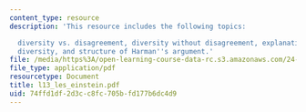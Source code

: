 ```yaml
---
content_type: resource
description: 'This resource includes the following topics:

  diversity vs. disagreement, diversity without disagreement, explanations of moral
  diversity, and structure of Harman''s argument.'
file: /media/https%3A/open-learning-course-data-rc.s3.amazonaws.com/24-03-relativism-reason-and-reality-spring-2005/74ffd1df2d3cc8fc705bfd177b6dc4d9_l13_les_einstein.pdf
file_type: application/pdf
resourcetype: Document
title: l13_les_einstein.pdf
uid: 74ffd1df-2d3c-c8fc-705b-fd177b6dc4d9
---
```

